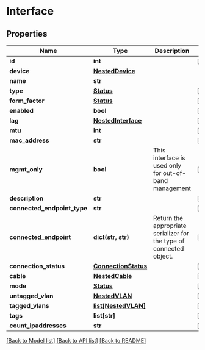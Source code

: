 # Interface

## Properties
Name | Type | Description | Notes
------------ | ------------- | ------------- | -------------
**id** | **int** |  | [optional] 
**device** | [**NestedDevice**](NestedDevice.md) |  | 
**name** | **str** |  | 
**type** | [**Status**](Status.md) |  | [optional] 
**form_factor** | [**Status**](Status.md) |  | [optional] 
**enabled** | **bool** |  | [optional] 
**lag** | [**NestedInterface**](NestedInterface.md) |  | [optional] 
**mtu** | **int** |  | [optional] 
**mac_address** | **str** |  | [optional] 
**mgmt_only** | **bool** | This interface is used only for out-of-band management | [optional] 
**description** | **str** |  | [optional] 
**connected_endpoint_type** | **str** |  | [optional] 
**connected_endpoint** | **dict(str, str)** |          Return the appropriate serializer for the type of connected object.          | [optional] 
**connection_status** | [**ConnectionStatus**](ConnectionStatus.md) |  | [optional] 
**cable** | [**NestedCable**](NestedCable.md) |  | [optional] 
**mode** | [**Status**](Status.md) |  | [optional] 
**untagged_vlan** | [**NestedVLAN**](NestedVLAN.md) |  | [optional] 
**tagged_vlans** | [**list[NestedVLAN]**](NestedVLAN.md) |  | [optional] 
**tags** | **list[str]** |  | [optional] 
**count_ipaddresses** | **str** |  | [optional] 

[[Back to Model list]](../README.md#documentation-for-models) [[Back to API list]](../README.md#documentation-for-api-endpoints) [[Back to README]](../README.md)


